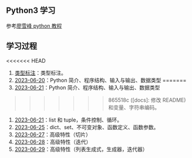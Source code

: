 ## Python3 学习

参考[廖雪峰 python 教程](https://www.liaoxuefeng.com/wiki/1016959663602400#0)

## 学习过程

<<<<<<< HEAD
1. [类型标注](./docs/类型标注.md)：类型标注。
2. [2023-06-20](./docs/230620.md)：Python 简介、程序结构、输入与输出、数据类型
=======
1. [2023-06-21](./docs/230620.md)：Python 简介、程序结构、输入与输出、数据类型
>>>>>>> 865518c ([docs]: 修改 README)
和变量、字符串编码。
1. [2023-06-21](./docs/230621.md)：list 和 tuple，条件控制、循环。
2. [2023-06-25](./docs/230625.md)：dict、set、不可变对象、函数定义、函数参数。
3. [2023-06-27](./docs/230627.md)：高级特性（切片）
4. [2023-06-28](./docs/230628.md)：高级特性（迭代）
5. [2023-06-29](./docs/230629.md)：高级特性（列表生成式，生成器，迭代器）
